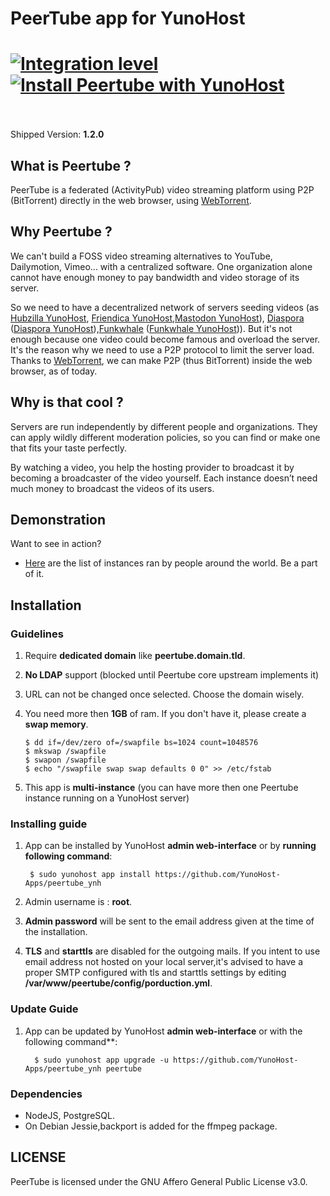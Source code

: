 # PeerTube app for YunoHost

[![Integration level](https://dash.yunohost.org/integration/peertube.svg)](https://ci-apps.yunohost.org/jenkins/job/peertube%20%28Community%29/lastBuild/consoleFull)  
[![Install Peertube with YunoHost](https://install-app.yunohost.org/install-with-yunohost.png)](https://install-app.yunohost.org/?app=peertube)<br><br>
=======

Shipped Version: **1.2.0**

## What is Peertube ?
PeerTube is a federated (ActivityPub) video streaming platform using P2P (BitTorrent) directly in the web browser, using <a href="https://github.com/feross/webtorrent">WebTorrent</a>.

 ## Why Peertube ?

We can't build a FOSS video streaming alternatives to YouTube, Dailymotion, Vimeo... with a centralized software. One organization alone cannot have enough money to pay bandwidth and video storage of its server.

So we need to have a decentralized network of servers seeding videos  (as [Hubzilla YunoHost](https://github.com/YunoHost-Apps/hubzilla_ynh), [Friendica YunoHost](https://github.com/YunoHost-Apps/friendica_ynh),[Mastodon YunoHost](https://github.com/YunoHost-Apps/mastodon_ynh)), [Diaspora](https://github.com/diaspora/diaspora) ([Diaspora YunoHost](https://github.com/YunoHost-Apps/diaspora_ynh)),[Funkwhale](https://funkwhale.audio) ([Funkwhale YunoHost](https://github.com/YunoHost-Apps/funkwhale_ynh))).
But it's not enough because one video could become famous and overload the server.
It's the reason why we need to use a P2P protocol to limit the server load.
Thanks to [WebTorrent](https://github.com/feross/webtorrent), we can make P2P (thus BitTorrent) inside the web browser, as of today.

## Why is that cool ?
Servers are run independently by different people and organizations. They can apply wildly different moderation policies, so you can find or make one that fits your taste perfectly.

By watching a video, you help the hosting provider to broadcast it by becoming a broadcaster of the video yourself. Each instance doesn’t need much money to broadcast the videos of its users.

## Demonstration

Want to see in action?

   * [Here](http://peertube.cpy.re) are the list of instances ran by people around the world. Be a part of it.
   

## Installation

### Guidelines 

 1. Require **dedicated domain** like **peertube.domain.tld**.
 1. **No LDAP** support (blocked until Peertube core upstream implements it)
 1. URL can not be changed once selected. Choose the domain wisely.
 1. You need more then **1GB** of ram. If you don't have it, please create a **swap memory**.
 
        $ dd if=/dev/zero of=/swapfile bs=1024 count=1048576
        $ mkswap /swapfile
        $ swapon /swapfile
        $ echo "/swapfile swap swap defaults 0 0" >> /etc/fstab
 1. This app is **multi-instance** (you can have more then one Peertube instance running on a YunoHost server)
   
### Installing guide

 1. App can be installed by YunoHost **admin web-interface** or by **running following command**:

         $ sudo yunohost app install https://github.com/YunoHost-Apps/peertube_ynh
 1. Admin username is : **root**.
 1. **Admin password** will be sent to the email address given at the time of the installation.
 1. **TLS** and **starttls** are disabled for the outgoing mails. If you intent to use email address not hosted on your local server,it's advised to have a proper SMTP configured with tls and starttls settings by editing **/var/www/peertube/config/porduction.yml**.
 
 ### Update Guide
 1. App can be updated by YunoHost **admin web-interface** or with the following command**:
          
          $ sudo yunohost app upgrade -u https://github.com/YunoHost-Apps/peertube_ynh peertube


### Dependencies

  * NodeJS, PostgreSQL.
  * On Debian Jessie,backport is added for the ffmpeg package.

## LICENSE

PeerTube is licensed under the GNU Affero General Public License v3.0.
